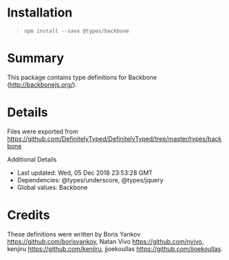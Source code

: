 # Installation
> `npm install --save @types/backbone`

# Summary
This package contains type definitions for Backbone (http://backbonejs.org/).

# Details
Files were exported from https://github.com/DefinitelyTyped/DefinitelyTyped/tree/master/types/backbone

Additional Details
 * Last updated: Wed, 05 Dec 2018 23:53:28 GMT
 * Dependencies: @types/underscore, @types/jquery
 * Global values: Backbone

# Credits
These definitions were written by Boris Yankov <https://github.com/borisyankov>, Natan Vivo <https://github.com/nvivo>, kenjiru <https://github.com/kenjiru>, jjoekoullas <https://github.com/jjoekoullas>.
